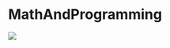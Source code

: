 <h1> MathAndProgramming </h1>

<p><img src="https://raw.github.com/wysaid/MathAndProgramming/master/screenshot.jpg"></p>